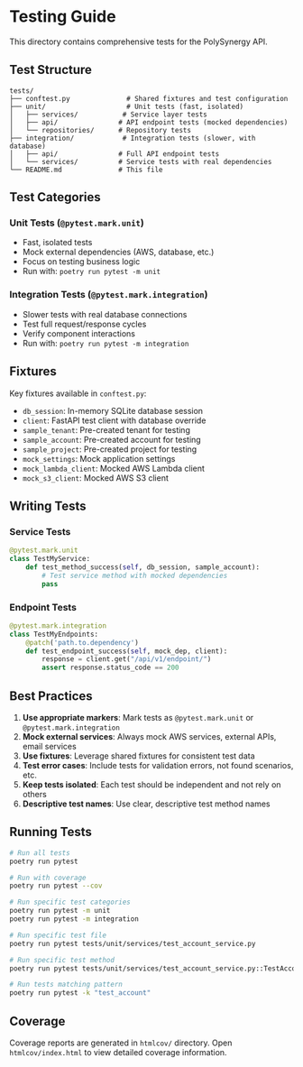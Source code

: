 # Testing Guide

This directory contains comprehensive tests for the PolySynergy API.

## Test Structure

```
tests/
├── conftest.py              # Shared fixtures and test configuration
├── unit/                    # Unit tests (fast, isolated)
│   ├── services/           # Service layer tests
│   ├── api/               # API endpoint tests (mocked dependencies)
│   └── repositories/      # Repository tests
├── integration/            # Integration tests (slower, with database)
│   ├── api/               # Full API endpoint tests
│   └── services/          # Service tests with real dependencies
└── README.md              # This file
```

## Test Categories

### Unit Tests (`@pytest.mark.unit`)
- Fast, isolated tests
- Mock external dependencies (AWS, database, etc.)
- Focus on testing business logic
- Run with: `poetry run pytest -m unit`

### Integration Tests (`@pytest.mark.integration`)
- Slower tests with real database connections
- Test full request/response cycles
- Verify component interactions
- Run with: `poetry run pytest -m integration`

## Fixtures

Key fixtures available in `conftest.py`:

- `db_session`: In-memory SQLite database session
- `client`: FastAPI test client with database override
- `sample_tenant`: Pre-created tenant for testing
- `sample_account`: Pre-created account for testing
- `sample_project`: Pre-created project for testing
- `mock_settings`: Mock application settings
- `mock_lambda_client`: Mocked AWS Lambda client
- `mock_s3_client`: Mocked AWS S3 client

## Writing Tests

### Service Tests
```python
@pytest.mark.unit
class TestMyService:
    def test_method_success(self, db_session, sample_account):
        # Test service method with mocked dependencies
        pass
```

### Endpoint Tests
```python
@pytest.mark.integration
class TestMyEndpoints:
    @patch('path.to.dependency')
    def test_endpoint_success(self, mock_dep, client):
        response = client.get("/api/v1/endpoint/")
        assert response.status_code == 200
```

## Best Practices

1. **Use appropriate markers**: Mark tests as `@pytest.mark.unit` or `@pytest.mark.integration`
2. **Mock external services**: Always mock AWS services, external APIs, email services
3. **Use fixtures**: Leverage shared fixtures for consistent test data
4. **Test error cases**: Include tests for validation errors, not found scenarios, etc.
5. **Keep tests isolated**: Each test should be independent and not rely on others
6. **Descriptive test names**: Use clear, descriptive test method names

## Running Tests

```bash
# Run all tests
poetry run pytest

# Run with coverage
poetry run pytest --cov

# Run specific test categories
poetry run pytest -m unit
poetry run pytest -m integration

# Run specific test file
poetry run pytest tests/unit/services/test_account_service.py

# Run specific test method
poetry run pytest tests/unit/services/test_account_service.py::TestAccountService::test_get_by_cognito_id_found

# Run tests matching pattern
poetry run pytest -k "test_account"
```

## Coverage

Coverage reports are generated in `htmlcov/` directory. Open `htmlcov/index.html` to view detailed coverage information.